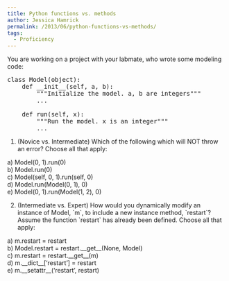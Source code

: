 ```yaml
---
title: Python functions vs. methods
author: Jessica Hamrick
permalink: /2013/06/python-functions-vs-methods/
tags:
  - Proficiency
---
```

You are working on a project with your labmate, who wrote some modeling code:

<pre>class Model(object):
    def __init__(self, a, b):
        """Initialize the model. a, b are integers"""
        ...

    def run(self, x):
        """Run the model. x is an integer"""
        ...
</pre>

1. (Novice vs. Intermediate) Which of the following which will NOT throw an error? Choose all that apply:

a) Model(0, 1).run(0)  
b) Model.run(0)  
c) Model(self, 0, 1).run(self, 0)  
d) Model.run(Model(0, 1), 0)  
e) Model(0, 1).run(Model(1, 2), 0)

2. (Intermediate vs. Expert) How would you dynamically modify an instance of Model, \`m\`, to include a new instance method, \`restart\`? Assume the function \`restart\` has already been defined. Choose all that apply:

a) m.restart = restart  
b) Model.restart = restart.\_\_get\_\_(None, Model)  
c) m.restart = restart.\_\_get\_\_(m)  
d) m.\_\_dict\_\_[&#8216;restart&#8217;] = restart  
e) m.\_\_setattr\_\_(&#8216;restart&#8217;, restart)
